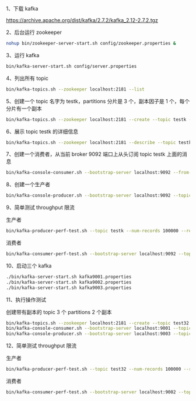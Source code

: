 1、下载 kafka

https://archive.apache.org/dist/kafka/2.7.2/kafka_2.12-2.7.2.tgz

2、后台运行 zookeeper

```sh
nohup bin/zookeeper-server-start.sh config/zookeeper.properties &
```

3、运行 kafka

```sh
bin/kafka-server-start.sh config/server.properties 
```

4、列出所有 topic

```sh
bin/kafka-topics.sh --zookeeper localhost:2181 --list
```

5、创建一个 topic 名字为 testk，partitions 分片是 3 个，副本因子是 1 个，每个分片有一个副本

```sh
bin/kafka-topics.sh --zookeeper localhost:2181 --create --topic testk --partitions 3 --replication-factor 1
```

6、展示 topic testk 的详细信息

```sh
bin/kafka-topics.sh --zookeeper localhost:2181 --describe --topic testk
```

7、创建一个消费者，从当前 broker 9092 端口上从头订阅 topic testk 上面的消息

```sh
bin/kafka-console-consumer.sh --bootstrap-server localhost:9092 --from-beginning --topic testk
```

8、创建一个生产者

```sh
bin/kafka-console-producer.sh --bootstrap-server localhost:9092 --topic testk
```

9、简单测试 throughput 限流

生产者

```sh
bin/kafka-producer-perf-test.sh --topic testk --num-records 100000 --record-size 1000 --throughput 200000 --producer-props bootstrap.servers=localhost:9092
```

消费者

```sh
bin/kafka-consumer-perf-test.sh --bootstrap-server localhost:9092 --topic testk --fetch-size 1048576 --messages 100000 --threads 1
```

10、启动三个 kafka

```sh
./bin/kafka-server-start.sh kafka9001.properties
./bin/kafka-server-start.sh kafka9002.properties
./bin/kafka-server-start.sh kafka9003.properties
```

11、执行操作测试

创建带有副本的 topic 3 个 partitions 2 个副本

```sh
bin/kafka-topics.sh --zookeeper localhost:2181 --create --topic test32 --partitions 3 --replication-factor 2
bin/kafka-console-consumer.sh --bootstrap-server localhost:9001 --topic test32 --from-beginning
bin/kafka-console-producer.sh --bootstrap-server localhost:9003 --topic test32
```

12、简单测试 throughput 限流

生产者

```sh
bin/kafka-producer-perf-test.sh --topic test32 --num-records 100000 --record-size 1000 --throughput 200000 --producer-props bootstrap.servers=localhost:9002
```

消费者

```sh
bin/kafka-consumer-perf-test.sh --bootstrap-server localhost:9002 --topic test32 --fetch-size 1048576 --messages 100000 --threads 1
```









